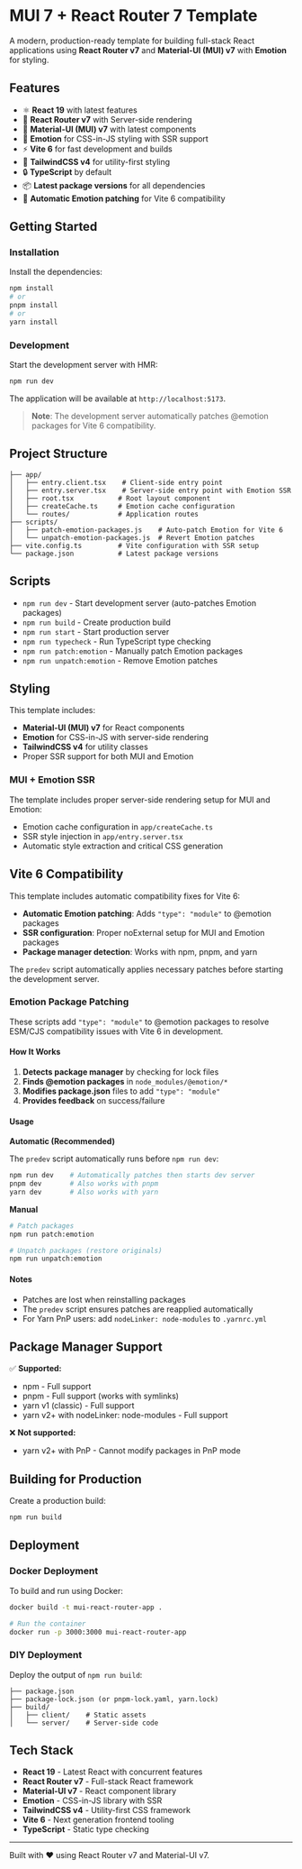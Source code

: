 # MUI 7 + React Router 7 Template

A modern, production-ready template for building full-stack React applications using **React Router v7** and **Material-UI (MUI) v7** with **Emotion** for styling.

## Features

- ⚛️ **React 19** with latest features
- 🚀 **React Router v7** with Server-side rendering
- 🎨 **Material-UI (MUI) v7** with latest components
- 💫 **Emotion** for CSS-in-JS styling with SSR support
- ⚡️ **Vite 6** for fast development and builds
- 🎨 **TailwindCSS v4** for utility-first styling
- 🔒 **TypeScript** by default
- 📦 **Latest package versions** for all dependencies
- 🔧 **Automatic Emotion patching** for Vite 6 compatibility

## Getting Started

### Installation

Install the dependencies:

```bash
npm install
# or
pnpm install
# or
yarn install
```

### Development

Start the development server with HMR:

```bash
npm run dev
```

The application will be available at `http://localhost:5173`.

> **Note**: The development server automatically patches @emotion packages for Vite 6 compatibility.

## Project Structure

```
├── app/
│   ├── entry.client.tsx    # Client-side entry point
│   ├── entry.server.tsx    # Server-side entry point with Emotion SSR
│   ├── root.tsx           # Root layout component
│   ├── createCache.ts     # Emotion cache configuration
│   └── routes/            # Application routes
├── scripts/
│   ├── patch-emotion-packages.js    # Auto-patch Emotion for Vite 6
│   └── unpatch-emotion-packages.js  # Revert Emotion patches
├── vite.config.ts         # Vite configuration with SSR setup
└── package.json           # Latest package versions
```

## Scripts

- `npm run dev` - Start development server (auto-patches Emotion packages)
- `npm run build` - Create production build
- `npm run start` - Start production server
- `npm run typecheck` - Run TypeScript type checking
- `npm run patch:emotion` - Manually patch Emotion packages
- `npm run unpatch:emotion` - Remove Emotion patches

## Styling

This template includes:

- **Material-UI (MUI) v7** for React components
- **Emotion** for CSS-in-JS with server-side rendering
- **TailwindCSS v4** for utility classes
- Proper SSR support for both MUI and Emotion

### MUI + Emotion SSR

The template includes proper server-side rendering setup for MUI and Emotion:

- Emotion cache configuration in `app/createCache.ts`
- SSR style injection in `app/entry.server.tsx`
- Automatic style extraction and critical CSS generation

## Vite 6 Compatibility

This template includes automatic compatibility fixes for Vite 6:

- **Automatic Emotion patching**: Adds `"type": "module"` to @emotion packages
- **SSR configuration**: Proper noExternal setup for MUI and Emotion packages
- **Package manager detection**: Works with npm, pnpm, and yarn

The `predev` script automatically applies necessary patches before starting the development server.

### Emotion Package Patching

These scripts add `"type": "module"` to @emotion packages to resolve ESM/CJS compatibility issues with Vite 6 in development.

#### How It Works

1. **Detects package manager** by checking for lock files
2. **Finds @emotion packages** in `node_modules/@emotion/*`
3. **Modifies package.json** files to add `"type": "module"`
4. **Provides feedback** on success/failure

#### Usage

**Automatic (Recommended)**

The `predev` script automatically runs before `npm run dev`:

```bash
npm run dev    # Automatically patches then starts dev server
pnpm dev       # Also works with pnpm
yarn dev       # Also works with yarn
```

**Manual**

```bash
# Patch packages
npm run patch:emotion

# Unpatch packages (restore originals)
npm run unpatch:emotion
```

#### Notes

- Patches are lost when reinstalling packages
- The `predev` script ensures patches are reapplied automatically
- For Yarn PnP users: add `nodeLinker: node-modules` to `.yarnrc.yml`

## Package Manager Support

✅ **Supported:**
- npm - Full support
- pnpm - Full support (works with symlinks)
- yarn v1 (classic) - Full support
- yarn v2+ with nodeLinker: node-modules - Full support

❌ **Not supported:**
- yarn v2+ with PnP - Cannot modify packages in PnP mode

## Building for Production

Create a production build:

```bash
npm run build
```

## Deployment

### Docker Deployment

To build and run using Docker:

```bash
docker build -t mui-react-router-app .

# Run the container
docker run -p 3000:3000 mui-react-router-app
```

### DIY Deployment

Deploy the output of `npm run build`:

```
├── package.json
├── package-lock.json (or pnpm-lock.yaml, yarn.lock)
├── build/
│   ├── client/    # Static assets
│   └── server/    # Server-side code
```

## Tech Stack

- **React 19** - Latest React with concurrent features
- **React Router v7** - Full-stack React framework
- **Material-UI v7** - React component library
- **Emotion** - CSS-in-JS library with SSR
- **TailwindCSS v4** - Utility-first CSS framework
- **Vite 6** - Next generation frontend tooling
- **TypeScript** - Static type checking

---

Built with ❤️ using React Router v7 and Material-UI v7.
